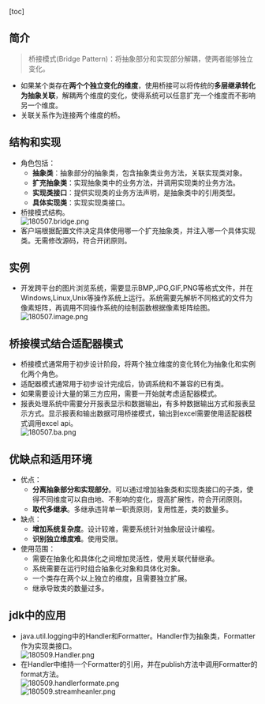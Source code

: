 [toc]
## 简介 ##
> 桥接模式(Bridge Pattern)：将抽象部分和实现部分解耦，使两者能够独立变化。

- 如果某个类存在**两个个独立变化的维度**，使用桥接可以将传统的**多层继承转化为抽象关联**，解耦两个维度的变化，使得系统可以任意扩充一个维度而不影响另一个维度。
- 关联关系作为连接两个维度的桥。

## 结构和实现 ##
- 角色包括：
    - **抽象类**：抽象部分的抽象类，包含抽象类业务方法，关联实现类对象。
    - **扩充抽象类**：实现抽象类中的业务方法，并调用实现类的业务方法。
    - **实现类接口**：提供实现类的业务方法声明，是抽象类中的引用类型。
    - **具体实现类**：实现实现类接口。
- 桥接模式结构。<br>![180507.bridge.png](https://img-blog.csdn.net/20180507144235989)
- 客户端根据配置文件决定具体使用哪一个扩充抽象类，并注入哪一个具体实现类。无需修改源码，符合开闭原则。

## 实例 ##
- 开发跨平台的图片浏览系统，需要显示BMP,JPG,GIF,PNG等格式文件，并在Windows,Linux,Unix等操作系统上运行。系统需要先解析不同格式的文件为像素矩阵，再调用不同操作系统的绘制函数根据像素矩阵绘图。<br>![180507.image.png](https://img-blog.csdn.net/20180507144336519)

## 桥接模式结合适配器模式 ##
- 桥接模式通常用于初步设计阶段，将两个独立维度的变化转化为抽象化和实例化两个角色。
- 适配器模式通常用于初步设计完成后，协调系统和不兼容的已有类。
- 如果需要设计大量的第三方应用，需要一开始就考虑适配器模式。
- 报表处理系统中需要分开报表显示和数据输出，有多种数据输出方式和报表显示方式。显示报表和输出数据可用桥接模式，输出到excel需要使用适配器模式调用excel api。<br>![180507.ba.png](https://img-blog.csdn.net/2018050714442796)

## 优缺点和适用环境 ##
- 优点：
    - **分离抽象部分和实现部分**。可以通过增加抽象类和实现类接口的子类，使得不同维度可以自由地、不影响的变化，提高扩展性，符合开闭原则。
    - **取代多继承**。多继承违背单一职责原则，复用性差，类的数量多。
- 缺点：
    - **增加系统复杂度**。设计较难，需要系统针对抽象层设计编程。
    - **识别独立维度难**。使用受限。
- 使用范围：
    - 需要在抽象化和具体化之间增加灵活性，使用关联代替继承。
    - 系统需要在运行时组合抽象化对象和具体化对象。
    - 一个类存在两个以上独立的维度，且需要独立扩展。
    - 继承导致类的数量过多。

## jdk中的应用 ##
- java.util.logging中的Handler和Formatter。Handler作为抽象类，Formatter作为实现类接口。<br>![180509.Handler.png](https://img-blog.csdn.net/20180509224422481)
- 在Handler中维持一个Formatter的引用，并在publish方法中调用Formatter的format方法。<br>![180509.handlerformate.png](https://img-blog.csdn.net/20180509223738650)<br>![180509.streamheanler.png](https://img-blog.csdn.net/20180509223843575)